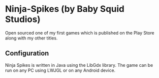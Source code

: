 # Ninja-Spikes (by Baby Squid Studios)

Open sourced one of my first games which is published on the Play Store along with my other titles.

## Configuration

Ninja Spikes is written in Java using the LibGdx library. The game can be run on any PC using LWJGL or on any Android device.



